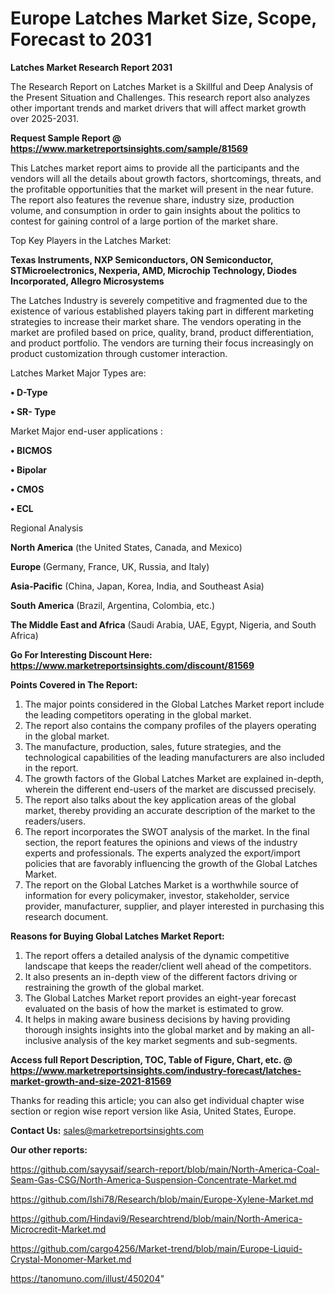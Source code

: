 # Europe Latches Market Size, Scope, Forecast to 2031

<strong>Latches Market Research Report 2031</strong>

The Research Report on Latches Market is a Skillful and Deep Analysis of the Present Situation and Challenges. This research report also analyzes other important trends and market drivers that will affect market growth over 2025-2031.

<strong>Request Sample Report @ <a href=https://www.marketreportsinsights.com/sample/81569>https://www.marketreportsinsights.com/sample/81569</a></strong>

This Latches market report aims to provide all the participants and the vendors will all the details about growth factors, shortcomings, threats, and the profitable opportunities that the market will present in the near future. The report also features the revenue share, industry size, production volume, and consumption in order to gain insights about the politics to contest for gaining control of a large portion of the market share.

Top Key Players in the Latches Market:

<strong>Texas Instruments, NXP Semiconductors, ON Semiconductor, STMicroelectronics, Nexperia, AMD, Microchip Technology, Diodes Incorporated, Allegro Microsystems</strong>

The Latches Industry is severely competitive and fragmented due to the existence of various established players taking part in different marketing strategies to increase their market share. The vendors operating in the market are profiled based on price, quality, brand, product differentiation, and product portfolio. The vendors are turning their focus increasingly on product customization through customer interaction.

Latches Market Major Types are:

<strong>• D-Type

• SR- Type</strong>

Market Major end-user applications :

<strong>• BICMOS

• Bipolar

• CMOS

• ECL</strong>

Regional Analysis

</u><strong><b>North America</b></strong> (the United States, Canada, and Mexico)

<strong><b>Europe </b></strong>(Germany, France, UK, Russia, and Italy)

<strong><b>Asia-Pacific</b></strong> (China, Japan, Korea, India, and Southeast Asia)

<strong><b>South America</b></strong> (Brazil, Argentina, Colombia, etc.)

<strong><b>The Middle East and Africa</b></strong> (Saudi Arabia, UAE, Egypt, Nigeria, and South Africa)

<strong>Go For Interesting Discount Here: <a href=https://www.marketreportsinsights.com/discount/81569>https://www.marketreportsinsights.com/discount/81569</a></strong>

<strong>Points Covered in The Report:</strong>
<ol>
  <li>The major points considered in the Global Latches Market report include the leading competitors operating in the global market.</li>
  <li>The report also contains the company profiles of the players operating in the global market.</li>
  <li>The manufacture, production, sales, future strategies, and the technological capabilities of the leading manufacturers are also included in the report.</li>
  <li>The growth factors of the Global Latches Market are explained in-depth, wherein the different end-users of the market are discussed precisely.</li>
  <li>The report also talks about the key application areas of the global market, thereby providing an accurate description of the market to the readers/users.</li>
  <li>The report incorporates the SWOT analysis of the market. In the final section, the report features the opinions and views of the industry experts and professionals. The experts analyzed the export/import policies that are favorably influencing the growth of the Global Latches Market.</li>
  <li>The report on the Global Latches Market is a worthwhile source of information for every policymaker, investor, stakeholder, service provider, manufacturer, supplier, and player interested in purchasing this research document.</li>
</ol>
<strong>Reasons for Buying Global Latches Market Report:</strong>

<ol>
  <li>The report offers a detailed analysis of the dynamic competitive landscape that keeps the reader/client well ahead of the competitors.</li>
  <li>It also presents an in-depth view of the different factors driving or restraining the growth of the global market.</li>
  <li>The Global Latches Market report provides an eight-year forecast evaluated on the basis of how the market is estimated to grow.</li>
  <li>It helps in making aware business decisions by having providing thorough insights insights into the global market and by making an all-inclusive analysis of the key market segments and sub-segments.</li>
</ol>
<strong>Access full Report Description, TOC, Table of Figure, Chart, etc. @ <a href=https://www.marketreportsinsights.com/industry-forecast/latches-market-growth-and-size-2021-81569>https://www.marketreportsinsights.com/industry-forecast/latches-market-growth-and-size-2021-81569</a></strong>


Thanks for reading this article; you can also get individual chapter wise section or region wise report version like Asia, United States, Europe.

<strong>Contact Us:</strong>
sales@marketreportsinsights.com

<strong>Our other reports:</strong>

<a href=https://github.com/sayysaif/search-report/blob/main/North-America-Coal-Seam-Gas-CSG/North-America-Suspension-Concentrate-Market.md>https://github.com/sayysaif/search-report/blob/main/North-America-Coal-Seam-Gas-CSG/North-America-Suspension-Concentrate-Market.md</a>

<a href=https://github.com/Ishi78/Research/blob/main/Europe-Xylene-Market.md>https://github.com/Ishi78/Research/blob/main/Europe-Xylene-Market.md</a>

<a href=https://github.com/Hindavi9/Researchtrend/blob/main/North-America-Microcredit-Market.md>https://github.com/Hindavi9/Researchtrend/blob/main/North-America-Microcredit-Market.md</a>

<a href=https://github.com/cargo4256/Market-trend/blob/main/Europe-Liquid-Crystal-Monomer-Market.md>https://github.com/cargo4256/Market-trend/blob/main/Europe-Liquid-Crystal-Monomer-Market.md</a>

<a href=https://tanomuno.com/illust/450204>https://tanomuno.com/illust/450204</a>"
